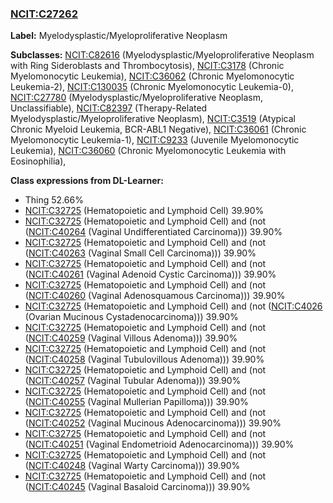 
### [NCIT:C27262](http://purl.obolibrary.org/obo/NCIT_C27262)
**Label:** Myelodysplastic/Myeloproliferative Neoplasm

**Subclasses:** [NCIT:C82616](http://purl.obolibrary.org/obo/NCIT_C82616) (Myelodysplastic/Myeloproliferative Neoplasm with Ring Sideroblasts and Thrombocytosis), [NCIT:C3178](http://purl.obolibrary.org/obo/NCIT_C3178) (Chronic Myelomonocytic Leukemia), [NCIT:C36062](http://purl.obolibrary.org/obo/NCIT_C36062) (Chronic Myelomonocytic Leukemia-2), [NCIT:C130035](http://purl.obolibrary.org/obo/NCIT_C130035) (Chronic Myelomonocytic Leukemia-0), [NCIT:C27780](http://purl.obolibrary.org/obo/NCIT_C27780) (Myelodysplastic/Myeloproliferative Neoplasm, Unclassifiable), [NCIT:C82397](http://purl.obolibrary.org/obo/NCIT_C82397) (Therapy-Related Myelodysplastic/Myeloproliferative Neoplasm), [NCIT:C3519](http://purl.obolibrary.org/obo/NCIT_C3519) (Atypical Chronic Myeloid Leukemia, BCR-ABL1 Negative), [NCIT:C36061](http://purl.obolibrary.org/obo/NCIT_C36061) (Chronic Myelomonocytic Leukemia-1), [NCIT:C9233](http://purl.obolibrary.org/obo/NCIT_C9233) (Juvenile Myelomonocytic Leukemia), [NCIT:C36060](http://purl.obolibrary.org/obo/NCIT_C36060) (Chronic Myelomonocytic Leukemia with Eosinophilia), 

**Class expressions from DL-Learner:**

- Thing 52.66%
- [NCIT:C32725](http://purl.obolibrary.org/obo/NCIT_C32725) (Hematopoietic and Lymphoid Cell) 39.90%
- [NCIT:C32725](http://purl.obolibrary.org/obo/NCIT_C32725) (Hematopoietic and Lymphoid Cell) and (not ([NCIT:C40264](http://purl.obolibrary.org/obo/NCIT_C40264) (Vaginal Undifferentiated Carcinoma))) 39.90%
- [NCIT:C32725](http://purl.obolibrary.org/obo/NCIT_C32725) (Hematopoietic and Lymphoid Cell) and (not ([NCIT:C40263](http://purl.obolibrary.org/obo/NCIT_C40263) (Vaginal Small Cell Carcinoma))) 39.90%
- [NCIT:C32725](http://purl.obolibrary.org/obo/NCIT_C32725) (Hematopoietic and Lymphoid Cell) and (not ([NCIT:C40261](http://purl.obolibrary.org/obo/NCIT_C40261) (Vaginal Adenoid Cystic Carcinoma))) 39.90%
- [NCIT:C32725](http://purl.obolibrary.org/obo/NCIT_C32725) (Hematopoietic and Lymphoid Cell) and (not ([NCIT:C40260](http://purl.obolibrary.org/obo/NCIT_C40260) (Vaginal Adenosquamous Carcinoma))) 39.90%
- [NCIT:C32725](http://purl.obolibrary.org/obo/NCIT_C32725) (Hematopoietic and Lymphoid Cell) and (not ([NCIT:C4026](http://purl.obolibrary.org/obo/NCIT_C4026) (Ovarian Mucinous Cystadenocarcinoma))) 39.90%
- [NCIT:C32725](http://purl.obolibrary.org/obo/NCIT_C32725) (Hematopoietic and Lymphoid Cell) and (not ([NCIT:C40259](http://purl.obolibrary.org/obo/NCIT_C40259) (Vaginal Villous Adenoma))) 39.90%
- [NCIT:C32725](http://purl.obolibrary.org/obo/NCIT_C32725) (Hematopoietic and Lymphoid Cell) and (not ([NCIT:C40258](http://purl.obolibrary.org/obo/NCIT_C40258) (Vaginal Tubulovillous Adenoma))) 39.90%
- [NCIT:C32725](http://purl.obolibrary.org/obo/NCIT_C32725) (Hematopoietic and Lymphoid Cell) and (not ([NCIT:C40257](http://purl.obolibrary.org/obo/NCIT_C40257) (Vaginal Tubular Adenoma))) 39.90%
- [NCIT:C32725](http://purl.obolibrary.org/obo/NCIT_C32725) (Hematopoietic and Lymphoid Cell) and (not ([NCIT:C40255](http://purl.obolibrary.org/obo/NCIT_C40255) (Vaginal Mullerian Papilloma))) 39.90%
- [NCIT:C32725](http://purl.obolibrary.org/obo/NCIT_C32725) (Hematopoietic and Lymphoid Cell) and (not ([NCIT:C40252](http://purl.obolibrary.org/obo/NCIT_C40252) (Vaginal Mucinous Adenocarcinoma))) 39.90%
- [NCIT:C32725](http://purl.obolibrary.org/obo/NCIT_C32725) (Hematopoietic and Lymphoid Cell) and (not ([NCIT:C40251](http://purl.obolibrary.org/obo/NCIT_C40251) (Vaginal Endometrioid Adenocarcinoma))) 39.90%
- [NCIT:C32725](http://purl.obolibrary.org/obo/NCIT_C32725) (Hematopoietic and Lymphoid Cell) and (not ([NCIT:C40248](http://purl.obolibrary.org/obo/NCIT_C40248) (Vaginal Warty Carcinoma))) 39.90%
- [NCIT:C32725](http://purl.obolibrary.org/obo/NCIT_C32725) (Hematopoietic and Lymphoid Cell) and (not ([NCIT:C40245](http://purl.obolibrary.org/obo/NCIT_C40245) (Vaginal Basaloid Carcinoma))) 39.90%



